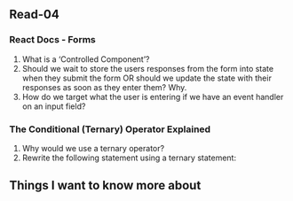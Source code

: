 
## Read-04

### React Docs - Forms
1. What is a ‘Controlled Component’?
2. Should we wait to store the users responses from the form into state when they submit the form OR should we update the state with their responses as soon as they enter them? Why.
3. How do we target what the user is entering if we have an event handler on an input field?

### The Conditional (Ternary) Operator Explained
1. Why would we use a ternary operator?
2. Rewrite the following statement using a ternary statement:

## Things I want to know more about

